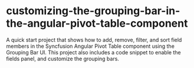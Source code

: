 # customizing-the-grouping-bar-in-the-angular-pivot-table-component
A quick start project that shows how to add, remove, filter, and sort field members in the Syncfusion Angular Pivot Table component using the Grouping Bar UI. This project also includes a code snippet to enable the fields panel, and customize the grouping bars.
